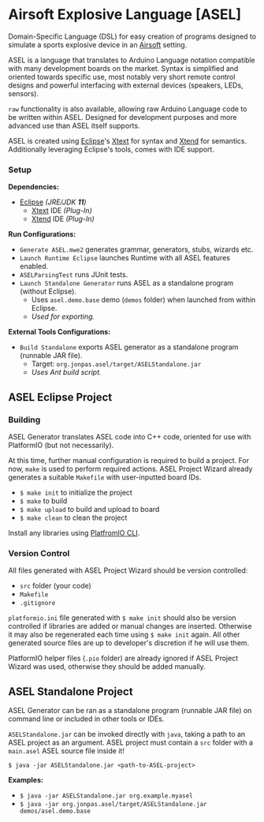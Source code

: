 # Airsoft Explosive Language [ASEL]

Domain-Specific Language (DSL) for easy creation of programs designed to simulate a sports explosive device in an [Airsoft](https://en.wikipedia.org/wiki/Airsoft) setting.

ASEL is a language that translates to Arduino Language notation compatible with many development boards on the market. Syntax is simplified and oriented towards specific use, most notably very short remote control designs and powerful interfacing with external devices (speakers, LEDs, sensors).

`raw` functionality is also available, allowing raw Arduino Language code to be written within ASEL. Designed for development purposes and more advanced use than ASEL itself supports.

ASEL is created using [Eclipse](https://www.eclipse.org/)'s [Xtext](https://www.eclipse.org/Xtext/) for syntax and [Xtend](https://www.eclipse.org/xtend/) for semantics. Additionally leveraging Eclipse's tools, comes with IDE support.


### Setup

**Dependencies:**
- [Eclipse](https://www.eclipse.org/) _(JRE/JDK **11**)_
  - [Xtext](https://www.eclipse.org/Xtext/) IDE _(Plug-In)_
  - [Xtend](https://www.eclipse.org/xtend/) IDE _(Plug-In)_

**Run Configurations:**
- `Generate ASEL.mwe2` generates grammar, generators, stubs, wizards etc.
- `Launch Runtime Eclipse` launches Runtime with all ASEL features enabled.
- `ASELParsingTest` runs JUnit tests.
- `Launch Standalone Generator` runs ASEL as a standalone program (without Eclipse).
  - Uses `asel.demo.base` demo (`demos` folder) when launched from within Eclipse.
  - _Used for exporting._

**External Tools Configurations:**
- `Build Standalone` exports ASEL generator as a standalone program (runnable JAR file).
  - Target: `org.jonpas.asel/target/ASELStandalone.jar`
  - _Uses Ant build script._


## ASEL Eclipse Project

### Building

ASEL Generator translates ASEL code into C++ code, oriented for use with PlatformIO (but not necessarily).

At this time, further manual configuration is required to build a project. For now, `make` is used to perform required actions. ASEL Project Wizard already generates a suitable `Makefile` with user-inputted board IDs.

- `$ make init` to initialize the project
- `$ make` to build
- `$ make upload` to build and upload to board
- `$ make clean` to clean the project

Install any libraries using [PlatfromIO CLI](http://docs.platformio.org/en/latest/core.html#piocore).

### Version Control

All files generated with ASEL Project Wizard should be version controlled:
- `src` folder (your code)
- `Makefile`
- `.gitignore`

`platformio.ini` file generated with `$ make init` should also be version controlled if libraries are added or manual changes are inserted. Otherwise it may also be regenerated each time using `$ make init` again. All other generated source files are up to developer's discretion if he will use them.

PlatformIO helper files (`.pio` folder) are already ignored if ASEL Project Wizard was used, otherwise they should be added manually.


## ASEL Standalone Project

ASEL Generator can be ran as a standalone program (runnable JAR file) on command line or included in other tools or IDEs.

`ASELStandalone.jar` can be invoked directly with `java`, taking a path to an ASEL project as an argument. ASEL project must contain a `src` folder with a `main.asel` ASEL source file inside it!

`$ java -jar ASELStandalone.jar <path-to-ASEL-project>`

**Examples:**

- `$ java -jar ASELStandalone.jar org.example.myasel`
- `$ java -jar org.jonpas.asel/target/ASELStandalone.jar demos/asel.demo.base`
